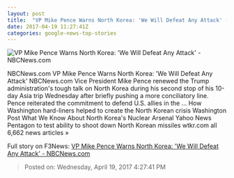 ```yaml
---
layout: post
title:  "VP Mike Pence Warns North Korea: 'We Will Defeat Any Attack' - NBCNews.com"
date: 2017-04-19 11:27:41Z
categories: google-news-top-stories
---
```


![VP Mike Pence Warns North Korea: 'We Will Defeat Any Attack' - NBCNews.com](https://media1.s-nbcnews.com/j/newscms/2017_16/1969451/170419-pence-japan-cr-0557_02_3f892ca45ff38c21eafc13b33adc5af7.nbcnews-fp-1200-800.jpg)

NBCNews.com VP Mike Pence Warns North Korea: 'We Will Defeat Any Attack' NBCNews.com Vice President Mike Pence renewed the Trump administration's tough talk on North Korea during his second stop of his 10-day Asia trip Wednesday after briefly pushing a more conciliatory line. Pence reiterated the commitment to defend U.S. allies in the ... How Washington hard-liners helped to create the North Korean crisis Washington Post What We Know About North Korea's Nuclear Arsenal Yahoo News Pentagon to test ability to shoot down North Korean missiles wtkr.com all 6,662 news articles »


Full story on F3News: [VP Mike Pence Warns North Korea: 'We Will Defeat Any Attack' - NBCNews.com](http://www.f3nws.com/n/zfnXgG)

> Posted on: Wednesday, April 19, 2017 4:27:41 PM
